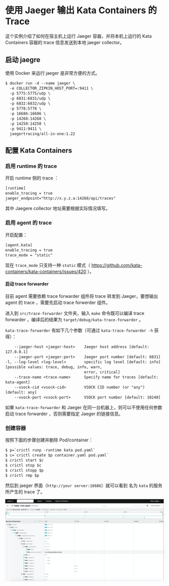 # 使用 Jaeger 输出 Kata Containers 的 Trace

这个实例介绍了如何在宿主机上运行 Jaeger 容器，并将本机上运行的 Kata Containers 容器的 trace 信息发送到本地 jaeger collector。

## 启动 jaegre

使用 Docker 来运行 jaeger 是非常方便的方式。

```
$ docker run -d --name jaeger \
  -e COLLECTOR_ZIPKIN_HOST_PORT=:9411 \
  -p 5775:5775/udp \
  -p 6831:6831/udp \
  -p 6832:6832/udp \
  -p 5778:5778 \
  -p 16686:16686 \
  -p 14268:14268 \
  -p 14250:14250 \
  -p 9411:9411 \
  jaegertracing/all-in-one:1.22
```

## 配置 Kata Containers

### 启用 runtime 的 trace

开启 runtime 侧的 trace ：

```
[runtime]
enable_tracing = true
jaeger_endpoint="http://x.y.z.a:14268/api/traces"
```

其中 Jaegere collector 地址需要根据实际情况填写。

### 启用 agent 的 trace


开启配置：

```
[agent.kata]
enable_tracing = true
trace_mode = "static"
```

现在 `trace_mode` 只支持一种 `static` 模式（ https://github.com/kata-containers/kata-containers/issues/420 ）。


#### 启动 trace forwarder

目前 agent 需要依赖 trace forwarder 组件将 trace 转发到 Jaeger，要想输出 agent 的 trace ，需要先启动 trace forwerder 组件。

进入到 `src/trace-forwarder` 文件夹，输入 `make` 命令既可以编译 trace forwarder ，编译后的结果为 `target/debug/kata-trace-forwarder` 。

`kata-trace-forwarder` 有如下几个参数（可通过 `kata-trace-forwarder -h` 获得）：

```
    --jaeger-host <jaeger-host>    Jaeger host address [default: 127.0.0.1]
    --jaeger-port <jaeger-port>    Jaeger port number [default: 6831]
-l, --log-level <log-level>        specific log level [default: info]  [possible values: trace, debug, info, warn,
                                   error, critical]
    --trace-name <trace-name>      Specify name for traces [default: kata-agent]
    --vsock-cid <vsock-cid>        VSOCK CID number (or "any") [default: any]
    --vsock-port <vsock-port>      VSOCK port number [default: 10240]
```

如果 `kata-trace-forwarder` 和 Jaeger 在同一台机器上，则可以不使用任何参数启动 trace forwarder ，否则需要指定 Jaeger 的链接信息。

### 创建容器

按照下面的步骤创建并删除 Pod/container：

```
$ p=`crictl runp -runtime kata pod.yaml`
$ c=`crictl create $p container.yaml pod.yaml`
$ crictl start $c
$ crictl stop $c
$ crictl stopp $p
$ crictl rmp $p
```

然后到 jaeger 界面（`http://your server:16686`）就可以看到 名为 `kata` 的服务所产生的 trace 了。

![jaeger trace](images/jaeger-trace.png)


